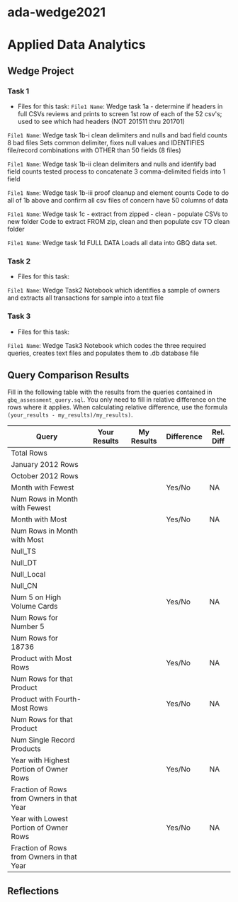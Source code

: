 # ada-wedge2021
# Applied Data Analytics

## Wedge Project

<!-- My understanding of the process and coding to perform Task 1a-c was much more clear than last year
 given the time I spent reviewing lectures and actually coding the variations presented (ie, find best option)--> 

### Task 1

* Files for this task: 
`File1 Name`: Wedge task 1a - determine if headers in full CSVs
reviews and prints to screen 1st row of each of the 52 csv's; used to see which had headers (NOT 201511 thru 201701)

`File1 Name`: Wedge task 1b-i clean delimiters and nulls and bad field counts 8 bad files
Sets common delimiter, fixes null values and IDENTIFIES file/record combinations with OTHER than 50 fields (8 files)

`File1 Name`: Wedge task 1b-ii clean delimiters and nulls and identify bad field counts
tested process to concatenate 3 comma-delimited fields into 1 field

`File1 Name`: Wedge task 1b-iii proof cleanup and element counts
Code to do all of 1b above and confirm all csv files of concern have 50 columns of data

`File1 Name`: Wedge task 1c - extract from zipped - clean - populate CSVs to new folder
Code to extract FROM zip, clean and then populate csv TO clean folder

`File1 Name`: Wedge task 1d FULL DATA
Loads all data into GBQ data set.

### Task 2

* Files for this task: 

`File1 Name`: Wedge Task2
Notebook which identifies a sample of owners and extracts all transactions for sample into a text file

<!--  Repeat for each file  --> 
	

### Task 3

* Files for this task: 

`File1 Name`: Wedge Task3
Notebook which codes the three required queries, creates text files and populates them to .db database file


## Query Comparison Results

Fill in the following table with the results from the 
queries contained in `gbq_assessment_query.sql`. You only
need to fill in relative difference on the rows where it applies. 
When calculating relative difference, use the formula 
` (your_results - my_results)/my_results)`. 



|  Query  |  Your Results  |  My Results | Difference | Rel. Diff | 
|---|---|---|---|---|
| Total Rows  |   |   |   |   |
| January 2012 Rows  |   |   |   |   |
| October 2012 Rows  |   |   |   |   |
| Month with Fewest  |   |   | Yes/No  | NA  |
| Num Rows in Month with Fewest  |   |   |   |   |
| Month with Most  |   |   | Yes/No  | NA  |
| Num Rows in Month with Most  |   |   |   |   |
| Null_TS  |   |   |   |   |
| Null_DT  |   |   |   |   |
| Null_Local  |   |   |   |   |
| Null_CN  |   |   |   |   |
| Num 5 on High Volume Cards  |   |   | Yes/No  | NA  |
|  Num Rows for Number 5 |   |   |   |   |
| Num Rows for 18736  |   |   |   |   |
| Product with Most Rows  |   |   | Yes/No  | NA  |
| Num Rows for that Product  |   |   |   |   |
| Product with Fourth-Most Rows  |   |   | Yes/No  | NA  |
| Num Rows for that Product  |   |   |   |   |
| Num Single Record Products  |   |   |   |   |
| Year with Highest Portion of Owner Rows  |   |   | Yes/No  | NA |
| Fraction of Rows from Owners in that Year  |   |   |   |   |
| Year with Lowest Portion of Owner Rows  |   |   | Yes/No  | NA |
| Fraction of Rows from Owners in that Year  |   |   |   |   |

## Reflections

<!-- I'd love to get 100-200 words on your experience doing the Wedge Project --> 
